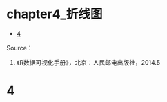 chapter4_折线图
================

- <a href="#4" id="toc-4">4</a>

Source：

1.  《R数据可视化手册》，北京：人民邮电出版社，2014.5

# 4
